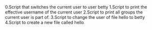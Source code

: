 0.Script that switches the current user to user betty
1.Script to print the effective username of the current user
2.Script to print all groups the current user is part of.
3.Script to change the user of file hello to betty
4.Script to create a new file called hello
